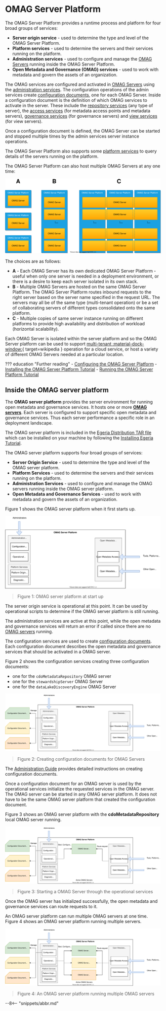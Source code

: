 <!-- SPDX-License-Identifier: CC-BY-4.0 -->
<!-- Copyright Contributors to the Egeria project. -->

# OMAG Server Platform

The OMAG Server Platform provides a runtime process and platform for four broad groups of services:

- **Server origin service** - used to determine the type and level of the OMAG Server Platform.
- **Platform services** - used to determine the servers and their services running on the platform.
- **Administration services** - used to configure and manage the [OMAG Servers](omag-server.md) running inside the OMAG Server Platform.
- **Open Metadata and Governance (OMAG) services** - used to work with metadata and govern the assets of an organization.

The OMAG services are configured and activated in [OMAG Servers](omag-server.md) using the [administration services](/egeria-docs/guides/admin/guide). The configuration operations of the admin services create [configuration documents](configuration-document.md), one for each OMAG Server. Inside a configuration document is the definition of which OMAG services to activate in the server. These include the [repository services](/egeria-docs/services/omrs) (any type of server), the [access services](/egeria-docs/services/omas) (for metadata access points and metadata servers), [governance services](/egeria-docs/services/omes) (for governance servers) and [view services](/egeria-docs/services/omvs) (for view servers).

Once a configuration document is defined, the OMAG Server can be started and stopped multiple times by the admin services server instance operations.

The OMAG Server Platform also supports some [platform services](../../../platform-services) to query details of the servers running on the platform.

The OMAG Server Platform can also host multiple OMAG Servers at any one time:

![OMAG Server deployment choices](egeria-operations-server-choices-no-description.svg)

The choices are as follows:

- **A** - Each OMAG Server has its own dedicated OMAG Server Platform - useful when only one server is needed in a deployment environment, or there is a desire to keep each server isolated in its own stack.
- **B** - Multiple OMAG Servers are hosted on the same OMAG Server Platform. The OMAG Server Platform routes inbound requests to the right server based on the server name specified in the request URL. The servers may all be of the same type (multi-tenant operation) or be a set of collaborating servers of different types consolidated onto the same platform.
- **C** - Multiple copies of same server instance running on different platforms to provide high availability and distribution of workload (horizontal scalability).

Each OMAG Server is isolated within the server platform and so the OMAG Server platform can be used to support [multi-tenant :material-dock-window:](https://en.wikipedia.org/wiki/Multitenancy){ target=wikipedia } operation for a cloud service, or host a variety of different OMAG Servers needed at a particular location.

??? education "Further reading"
    - [Configuring the OMAG Server Platform](/egeria-docs/guides/admin/configuring-the-omag-server-platform)
    - [Installing the OMAG Server Platform Tutorial](../../../../open-metadata-resources/open-metadata-tutorials/building-egeria-tutorial/task-installing-egeria.md)
    - [Running the OMAG Server Platform Tutorial](../../../../open-metadata-resources/open-metadata-tutorials/omag-server-tutorial)

## Inside the OMAG server platform

The **OMAG server platform** provides the server environment for running open metadata
and governance services.  It hosts one or more **[OMAG servers](omag-server.md)**.  Each server is configured to support specific
open metadata and governance services.  Thus each server performance a specific role in an deployment landscape.

The OMAG server platform is included in the [Egeria Distribution TAR file](../../../open-metadata-distribution/open-metadata-assemblies)
which can be installed on your machine by following the [Installing Egeria Tutorial](../../../open-metadata-resources/open-metadata-tutorials/building-egeria-tutorial/task-installing-egeria.md).

The OMAG server platform supports four broad groups of services:

* **Server Origin Service** - used to determine the type and level of the OMAG server platform.
* **Platform Services** - used to determine the servers and their services running on the platform.
* **Administration Services** - used to configure and manage the OMAG servers running inside the OMAG server platform.
* **Open Metadata and Governance Services** - used to work with metadata and govern the assets of an organization.

Figure 1 shows the OMAG server platform when it first starts up.

![Figure 1](omag-server-platform-start-up.svg)
> Figure 1: OMAG server platform at start up

The server origin service  is operational at this point.  It can be used by operational scripts to determine if the 
OMAG server platform is still running.

The administration services are active at this point, while the open metadata and governance services
will return an error if called since there are no [OMAG servers](../../../open-metadata-implementation/admin-services/docs/concepts/logical-omag-server.md) running.

The configuration services are used to create [configuration documents](../../../open-metadata-implementation/admin-services/docs/concepts/configuration-document.md).  Each configuration document
describes the open metadata and governance services that should be activated in a OMAG server.

Figure 2 shows the configuration services creating three configuration documents:
* one for the `cdoMetadataRepository` OMAG server
* one for the `stewardshipServer` OMAG Server
* one for the `dataLakeDiscoveryEngine` OMAG Server

![Figure 2](omag-server-platform-configure.svg)
> Figure 2: Creating configuration documents for OMAG Servers

The [Administration Guide](/egeria-docs/guides/admin/guide)
provides detailed instructions on creating configuration documents.

Once a configuration document for an OMAG server is used by
the operational services initialize the requested services in the OMAG server.
The OMAG server can be started in any OMAG server platform.
It does not have to be the same OMAG server platform that created the configuration document.

Figure 3 shows an OMAG server platform with the **cdoMetadataRepository** local OMAG server
running.

![Figure 3](omag-server-platform-initialize-logical-omag-server.svg)
> Figure 3: Starting a OMAG Server through the operational services

Once the OMAG server has initialized successfully, the open metadata and governance services
can route requests to it.

An OMAG server platform can run multiple OMAG servers at one time.  Figure 4 shows an OMAG server platform
running multiple servers.

![Figure 4](omag-server-platform-overview.svg)
> Figure 4: An OMAG server platform running multiple OMAG servers



--8<-- "snippets/abbr.md"
